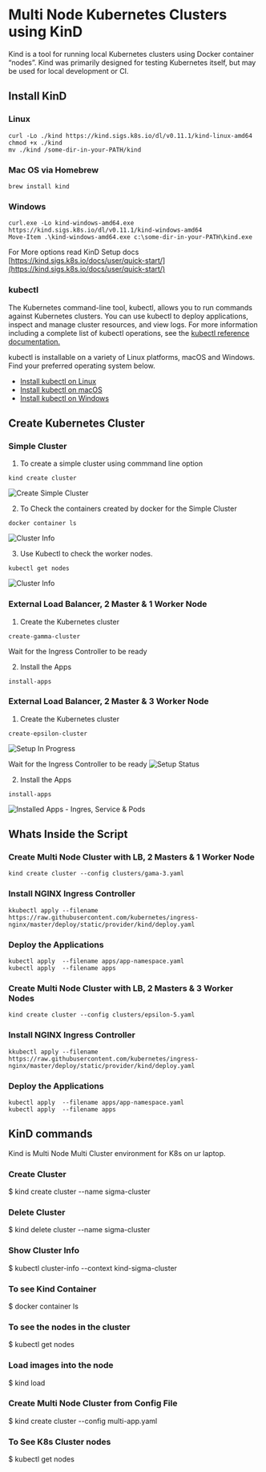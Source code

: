 # Multi Node Kubernetes Clusters using KinD
Kind is a tool for running local Kubernetes clusters using Docker container “nodes”. Kind was primarily designed for testing Kubernetes itself, but may be used for local development or CI.

## Install KinD 

### Linux 
```
curl -Lo ./kind https://kind.sigs.k8s.io/dl/v0.11.1/kind-linux-amd64
chmod +x ./kind
mv ./kind /some-dir-in-your-PATH/kind
```

### Mac OS via Homebrew
```
brew install kind
```

### Windows
```
curl.exe -Lo kind-windows-amd64.exe https://kind.sigs.k8s.io/dl/v0.11.1/kind-windows-amd64
Move-Item .\kind-windows-amd64.exe c:\some-dir-in-your-PATH\kind.exe
```

For More options read KinD Setup docs [https://kind.sigs.k8s.io/docs/user/quick-start/](https://kind.sigs.k8s.io/docs/user/quick-start/)

### kubectl

The Kubernetes command-line tool, kubectl, allows you to run commands against Kubernetes clusters. You can use kubectl to deploy applications, inspect and manage cluster resources, and view logs. For more information including a complete list of kubectl operations, see the [kubectl reference documentation.](https://kubernetes.io/docs/reference/kubectl/)

kubectl is installable on a variety of Linux platforms, macOS and Windows. Find your preferred operating system below.

- [Install kubectl on Linux](https://kubernetes.io/docs/tasks/tools/install-kubectl-linux/)
- [Install kubectl on macOS](https://kubernetes.io/docs/tasks/tools/install-kubectl-macos/)
- [Install kubectl on Windows](https://kubernetes.io/docs/tasks/tools/install-kubectl-windows/)

##  Create Kubernetes Cluster 

### Simple Cluster

1. To create a simple cluster using commmand line option
```
kind create cluster
```
![Create Simple Cluster](https://raw.githubusercontent.com/MetaArivu/k8s-workshop/master/diagrams/Kind-Simple-Cluster-1.jpg)

2. To Check the containers created by docker for the Simple Cluster
```
docker container ls
```
![Cluster Info](https://raw.githubusercontent.com/MetaArivu/k8s-workshop/master/diagrams/Kind-Simple-Cluster-2.jpg)

3. Use Kubectl to check the worker nodes.
```
kubectl get nodes
```
![Cluster Info](https://raw.githubusercontent.com/MetaArivu/k8s-workshop/master/diagrams/Kind-Simple-Cluster-3.jpg)


### External Load Balancer, 2 Master & 1 Worker Node

1. Create the Kubernetes cluster 
```
create-gamma-cluster
```
Wait for the Ingress Controller to be ready

2. Install the Apps
```
install-apps
```

### External Load Balancer, 2 Master & 3 Worker Node

1. Create the Kubernetes cluster 
```
create-epsilon-cluster
```
![Setup In Progress](https://raw.githubusercontent.com/MetaArivu/k8s-workshop/master/diagrams/k8s-cluster-setup.jpg)

Wait for the Ingress Controller to be ready
![Setup Status](https://raw.githubusercontent.com/MetaArivu/k8s-workshop/master/diagrams/k8s-cluster-setup-status.jpg)

2. Install the Apps
```
install-apps
```
![Installed Apps - Ingres, Service & Pods](https://raw.githubusercontent.com/MetaArivu/k8s-workshop/master/diagrams/k8s-installed-apps.jpg)

## Whats Inside the Script

### Create Multi Node Cluster with LB, 2 Masters & 1 Worker Node
```
kind create cluster --config clusters/gama-3.yaml
```

### Install NGINX Ingress Controller
```
kkubectl apply --filename https://raw.githubusercontent.com/kubernetes/ingress-nginx/master/deploy/static/provider/kind/deploy.yaml
```

### Deploy the Applications
```
kubectl apply  --filename apps/app-namespace.yaml
kubectl apply  --filename apps
```

### Create Multi Node Cluster with LB, 2 Masters & 3 Worker Nodes
```
kind create cluster --config clusters/epsilon-5.yaml
```

### Install NGINX Ingress Controller
```
kkubectl apply --filename https://raw.githubusercontent.com/kubernetes/ingress-nginx/master/deploy/static/provider/kind/deploy.yaml
```

### Deploy the Applications
```
kubectl apply  --filename apps/app-namespace.yaml
kubectl apply  --filename apps
```

## KinD commands

Kind is Multi Node Multi Cluster environment for K8s on ur laptop.

### Create Cluster
$ kind create cluster --name sigma-cluster

### Delete Cluster
$ kind delete cluster --name sigma-cluster

### Show Cluster Info
$ kubectl cluster-info --context kind-sigma-cluster

### To see Kind Container
$ docker container ls

### To see the nodes in the cluster
$ kubectl get nodes

### Load images into the node
$ kind load 

### Create Multi Node Cluster from Config File
$ kind create cluster --config multi-app.yaml

### To See K8s Cluster nodes
$ kubectl get nodes

